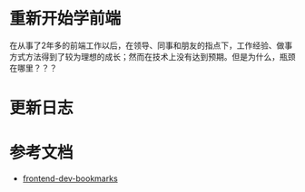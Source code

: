 # 重新开始学前端
在从事了2年多的前端工作以后，在领导、同事和朋友的指点下，工作经验、做事方式方法得到了较为理想的成长；然而在技术上没有达到预期。但是为什么，瓶颈在哪里？？？



# 更新日志


# 参考文档
* [frontend-dev-bookmarks](https://github.com/dypsilon/frontend-dev-bookmarks)
